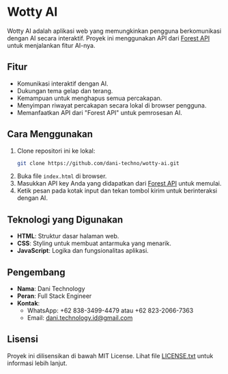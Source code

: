# Wotty AI

Wotty AI adalah aplikasi web yang memungkinkan pengguna berkomunikasi dengan AI secara interaktif. Proyek ini menggunakan API dari [Forest API](https://forestapi.web.id) untuk menjalankan fitur AI-nya.

## Fitur
- Komunikasi interaktif dengan AI.
- Dukungan tema gelap dan terang.
- Kemampuan untuk menghapus semua percakapan.
- Menyimpan riwayat percakapan secara lokal di browser pengguna.
- Memanfaatkan API dari "Forest API" untuk pemrosesan AI.

## Cara Menggunakan
1. Clone repositori ini ke lokal:
   ```bash
   git clone https://github.com/dani-techno/wotty-ai.git
   ```
2. Buka file `index.html` di browser.
3. Masukkan API key Anda yang didapatkan dari [Forest API](https://forestapi.web.id) untuk memulai.
4. Ketik pesan pada kotak input dan tekan tombol kirim untuk berinteraksi dengan AI.

## Teknologi yang Digunakan
- **HTML**: Struktur dasar halaman web.
- **CSS**: Styling untuk membuat antarmuka yang menarik.
- **JavaScript**: Logika dan fungsionalitas aplikasi.

## Pengembang
- **Nama**: Dani Technology
- **Peran**: Full Stack Engineer
- **Kontak**:
  - WhatsApp: +62 838-3499-4479 atau +62 823-2066-7363
  - Email: [dani.technology.id@gmail.com](mailto:dani.technology.id@gmail.com)

## Lisensi
Proyek ini dilisensikan di bawah MIT License. Lihat file [LICENSE.txt](LICENSE.txt) untuk informasi lebih lanjut.
